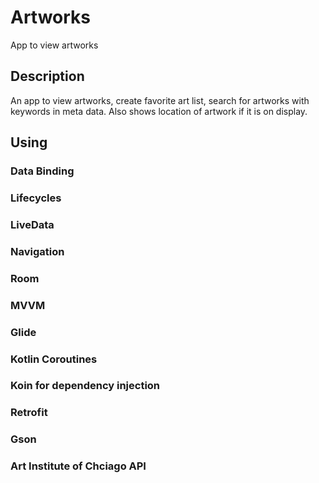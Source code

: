 # Artworks 

App to view artworks

## Description

An app to view artworks, create favorite art list, search for artworks with keywords in meta data.
Also shows location of artwork if it is on display.



## Using

  ### Data Binding
  ### Lifecycles
  ### LiveData
  ### Navigation
  ### Room
  ### MVVM
  ### Glide
  ### Kotlin Coroutines
  ### Koin for dependency injection
  ### Retrofit
  ### Gson
  ### Art Institute of Chciago API 



